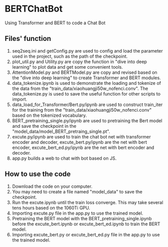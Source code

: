 # BERTChatBot

Using Transformer and BERT to code a Chat Bot

## Files' function

1. seq2seq.ini and getConfig.py are used to config and load the parameter used in the project, such as the path of the checkpoint.
2. plot_util.py and Utility.py are copy the function in "dive into deep learning" to plot data and get some convenient tools.
3. AttentionModel.py and BERTModel.py are copy and revised based on the "dive into deep learning" to create Transformer and BERT modules.
4. data_tokenize.ipynb is used to demonstrate the loading and tokenize of the data from the "train_data/xiaohuangji50w_nofenci.conv". The data_tokenize.py is used to save the useful function for other scripts to import.
5. data_load_for_Transformer/Bert.py/ipynb are used to construct train_iter for the training from the "train_data/xiaohuangji50w_nofenci.conv" based on the tokenized vocabulary.
6. BERT_pretraining_single.py/ipynb are used to pretraining the Bert model and save the checkpoint in the "model_data/model_BERT_pretraing_single.pt".
7. excute.py/ipynb are used to train the chat bot net with transformer encoder and decoder, excute_bert.py/ipynb are the net with bert encoder, excute_bert_ed.py/ipynb are the net with bert encoder and decoder.
8. app.py builds a web to chat with bot based on JS.

## How to use the code

1. Download the code on your computer.
2. You may need to create a file named "model_data" to save the checkpoint.
3. Run the excute.ipynb until the train loss converge. This may take several tens hours based on the 1060Ti GPU.
4. Importing excute.py file in the app.py to use the trained model.
5. Pretraining the BERT model with the BERT_pretraining_single.ipynb before the excute_bert.ipynb or excute_bert_ed.ipynb to train the BERT model.
6. Importing excute_bert.py or excute_bert_ed.py file in the app.py to use the trained model.